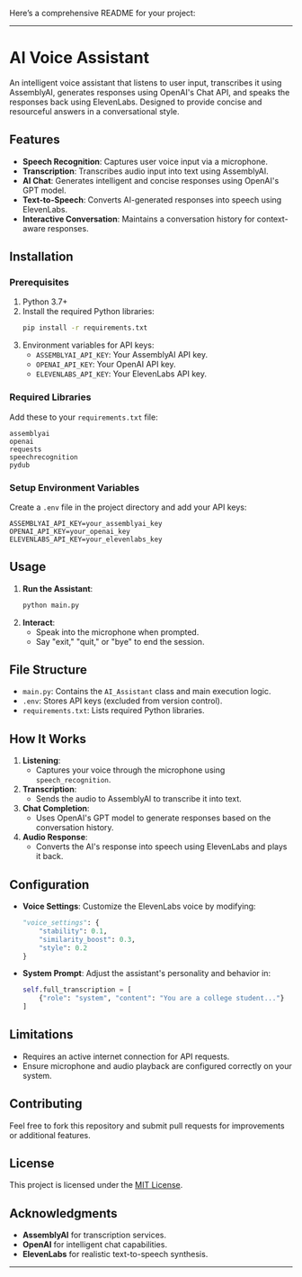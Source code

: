 Here’s a comprehensive README for your project:

---

# AI Voice Assistant

An intelligent voice assistant that listens to user input, transcribes it using AssemblyAI, generates responses using OpenAI's Chat API, and speaks the responses back using ElevenLabs. Designed to provide concise and resourceful answers in a conversational style.

## Features
- **Speech Recognition**: Captures user voice input via a microphone.
- **Transcription**: Transcribes audio input into text using AssemblyAI.
- **AI Chat**: Generates intelligent and concise responses using OpenAI's GPT model.
- **Text-to-Speech**: Converts AI-generated responses into speech using ElevenLabs.
- **Interactive Conversation**: Maintains a conversation history for context-aware responses.

## Installation

### Prerequisites
1. Python 3.7+
2. Install the required Python libraries:
   ```bash
   pip install -r requirements.txt
   ```
3. Environment variables for API keys:
   - `ASSEMBLYAI_API_KEY`: Your AssemblyAI API key.
   - `OPENAI_API_KEY`: Your OpenAI API key.
   - `ELEVENLABS_API_KEY`: Your ElevenLabs API key.

### Required Libraries
Add these to your `requirements.txt` file:
```plaintext
assemblyai
openai
requests
speechrecognition
pydub
```

### Setup Environment Variables
Create a `.env` file in the project directory and add your API keys:
```plaintext
ASSEMBLYAI_API_KEY=your_assemblyai_key
OPENAI_API_KEY=your_openai_key
ELEVENLABS_API_KEY=your_elevenlabs_key
```

## Usage

1. **Run the Assistant**:
   ```bash
   python main.py
   ```
2. **Interact**:
   - Speak into the microphone when prompted.
   - Say "exit," "quit," or "bye" to end the session.

## File Structure
- `main.py`: Contains the `AI_Assistant` class and main execution logic.
- `.env`: Stores API keys (excluded from version control).
- `requirements.txt`: Lists required Python libraries.

## How It Works
1. **Listening**:
   - Captures your voice through the microphone using `speech_recognition`.
2. **Transcription**:
   - Sends the audio to AssemblyAI to transcribe it into text.
3. **Chat Completion**:
   - Uses OpenAI's GPT model to generate responses based on the conversation history.
4. **Audio Response**:
   - Converts the AI's response into speech using ElevenLabs and plays it back.

## Configuration
- **Voice Settings**: Customize the ElevenLabs voice by modifying:
  ```python
  "voice_settings": {
      "stability": 0.1,
      "similarity_boost": 0.3,
      "style": 0.2
  }
  ```
- **System Prompt**: Adjust the assistant's personality and behavior in:
  ```python
  self.full_transcription = [
      {"role": "system", "content": "You are a college student..."}
  ]
  ```

## Limitations
- Requires an active internet connection for API requests.
- Ensure microphone and audio playback are configured correctly on your system.

## Contributing
Feel free to fork this repository and submit pull requests for improvements or additional features.

## License
This project is licensed under the [MIT License](LICENSE).

## Acknowledgments
- **AssemblyAI** for transcription services.
- **OpenAI** for intelligent chat capabilities.
- **ElevenLabs** for realistic text-to-speech synthesis.

---

